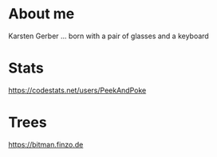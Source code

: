 # About me

Karsten Gerber ... born with a pair of glasses and a keyboard

# Stats

https://codestats.net/users/PeekAndPoke

# Trees

https://bitman.finzo.de
